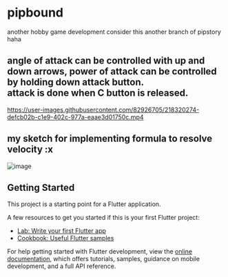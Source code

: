 # pipbound

another hobby game development
consider this another branch of pipstory haha


## angle of attack can be controlled with up and down arrows, power of attack can be controlled by holding down attack button. <br> attack is done when C button is released.

https://user-images.githubusercontent.com/82926705/218320274-defcb02b-c1e9-402c-977a-eaae3d01750c.mp4

## my sketch for implementing formula to resolve velocity :x
![image](https://user-images.githubusercontent.com/82926705/218320418-7bc1f5e9-7d55-453d-9399-8461d8359772.png)


## Getting Started

This project is a starting point for a Flutter application.

A few resources to get you started if this is your first Flutter project:

- [Lab: Write your first Flutter app](https://docs.flutter.dev/get-started/codelab)
- [Cookbook: Useful Flutter samples](https://docs.flutter.dev/cookbook)

For help getting started with Flutter development, view the
[online documentation](https://docs.flutter.dev/), which offers tutorials,
samples, guidance on mobile development, and a full API reference.
